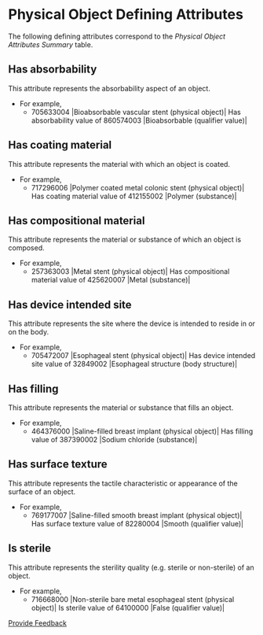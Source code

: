 # Physical Object Defining Attributes

The following defining attributes correspond to the _Physical Object Attributes Summary_ table.

## Has absorbability

This attribute represents the absorbability aspect of an object.

* For example,
  * 705633004 |Bioabsorbable vascular stent (physical object)| Has absorbability value of 860574003 |Bioabsorbable (qualifier value)|

## Has coating material

This attribute represents the material with which an object is coated.

* For example,
  * 717296006 |Polymer coated metal colonic stent (physical object)| Has coating material value of 412155002 |Polymer (substance)|

## Has compositional material

This attribute represents the material or substance of which an object is composed.

* For example,
  * 257363003 |Metal stent (physical object)| Has compositional material value of 425620007 |Metal (substance)|

## Has device intended site

This attribute represents the site where the device is intended to reside in or on the body.

* For example,
  * 705472007 |Esophageal stent (physical object)| Has device intended site value of 32849002 |Esophageal structure (body structure)|

## Has filling

This attribute represents the material or substance that fills an object.

* For example,
  * 464376000 |Saline-filled breast implant (physical object)| Has filling value of 387390002 |Sodium chloride (substance)|

## Has surface texture

This attribute represents the tactile characteristic or appearance of the surface of an object.

* For example,
  * 769177007 |Saline-filled smooth breast implant (physical object)| Has surface texture value of 82280004 |Smooth (qualifier value)|

## Is sterile

This attribute represents the sterility quality (e.g. sterile or non-sterile) of an object.

* For example,
  * 716668000 |Non-sterile bare metal esophageal stent (physical object)| Is sterile value of 64100000 |False (qualifier value)|

<a href="https://docs.google.com/forms/d/e/1FAIpQLScTmbZIf0UEQwYDkY27EEWBkaiYkHSbR0_9DmFrMLXoQLyL7Q/viewform?usp=pp_url&#x26;entry.1767247133=SCT+Editorial+Guide&#x26;entry.670899847=Physical%20Object%20Defining%20Attributes" class="button primary">Provide Feedback</a>
